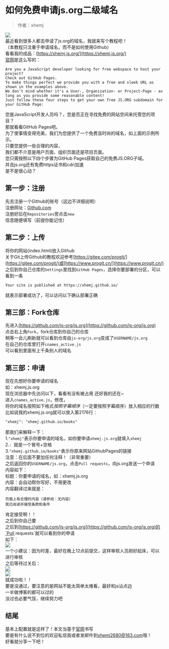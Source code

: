 # 如何免费申请js.org二级域名

> 作者：xhemj

![](https://cdn.jsdelivr.net/gh/xhemj/xhemj.github.io@master/img/js-org/js-org-logo.png)</br>
最近看到很多人都去申请了js.org的域名，我就来写个教程吧！</br>
（本教程只注重于申请域名，而不是如何使用Github）</br>
看看我的成品：[https://xhemj.js.org/](https://xhemj.js.org/)</br>
[官网](https://js.org/)是这么写的：</br>
```text
Are you a JavaScript developer looking for free webspace to host your project?
Check out GitHub Pages. 
To make things perfect we provide you with a free and sleek URL as shown in the examples above.
We don't mind whether it's a User-, Organization- or Project-Page - as long as you provide some reasonable content! 
Just follow these four steps to get your own free JS.ORG subdomain for your GitHub Page:
```
您是JavaScript开发人员吗？，您是否正在寻找免费的网站空间来托管您的项目？</br>
那就看看GitHub Pages吧。</br>
为了使事情变得完美，我们为您提供了一个免费且时尚的域名，如上面的示例所示。</br>
只要您提供一些合理的内容，</br>
我们都不介意是用户页面、组织页面还是项目页面。</br>
您只需按照以下四个步骤为GitHub Pages获取自己的免费JS.ORG子域。</br>
并且js.org还有免费https证书和cdn加速</br>
是不是很心动？</br>
## 第一步：注册
先去注册一个Github的账号（这边不详细说明）</br>
注册网址：[Github.com](https://github.com/)</br>
注册好后在`Repositories`旁点击`new`</br>
信息随便填写（前提你能记住）</br>
## 第二步：上传
将你的网站(index.html)放入Github</br>
关于Git上传Github的教程欢迎参考[https://gitee.com/progit/](https://gitee.com/progit/)或[https://www.progit.cn/](https://www.progit.cn/)</br>
之后到你自己仓库的`Settings`里找到`GitHub Pages`，选择你要部署的分区，可以看到一条</br>
```text
Your site is published at https://xhemj.github.io/
```
就表示部署成功了，可以访问以下确认部署正确</br>
## 第三部：Fork仓库
先进入[https://github.com/js-org/js.org](https://github.com/js-org/js.org)</br>
点击右上角`Fork`，fork仓库到你自己的仓库</br>
稍等一会儿刷新就可以看到仓库由`js-org/js.org`变成了`USERNAME/js.org`</br>
在自己的仓库里打开`cnames_active.js`</br>
可以看到里面有上千条别人的域名</br>
## 第三部：申请
现在先想好你要申请的域名</br>
如：xhemj.js.org</br>
现在浏览器中先访问以下，看看有没有被占用
还好我的还在~</br>
进入`cnames_active.js`，修改，</br>
将你的域名按照如下格式*按照字幕顺序*（一定要按照字幕顺序）放入相应的行数</br>
比如说我的xhemj.js.org就可以放入第2176行：</br>
```html
"xhemj": "xhemj.github.io/books"
```
那我们来解释一下：</br>
1.`"xhemj"`表示你要申请的域名，如你要申请`xhemj.js.org`就填入`xhemj`</br>
2.`: `就是一个冒号+空格</br>
3.`"xhemj.github.io/books"`表示你原来网站GithubPages的链接</br>
注意：在后面不要加任何注释！（非常重要）</br>
之后返回你的`USERNAME/js.org`，点击`Pull requests`，向js.org发送一个申请</br>
内容如下：</br>
标题：你要申请的域名，如：xhemj.js.org</br>
内容：会自动帮你写好，不用更改</br>
内容翻译过来就是：</br>
```text
页面上有合理的内容（请参阅：无内容）
我已阅读并接受条款和条件
```
肯定接受啊！！</br>
之后到你自己要</br>
之后到[https://github.com/js-org/js.org](https://github.com/js-org/js.org)的`Pull requests`就可以看到你的申请</br>
如下：</br>
![](https://cdn.jsdelivr.net/gh/xhemj/xhemj.github.io@master/img/js-org/js-org-pull-open.png)</br>
一个小建议：因为时差，最好在晚上12点前提交，这样审核人员刚好起床，可以进行审核</br>
之后等待过关后：</br>
![](https://cdn.jsdelivr.net/gh/xhemj/xhemj.github.io@master/img/js-org/js-org-pull-merged.png)</br>
![](https://cdn.jsdelivr.net/gh/xhemj/xhemj.github.io@master/img/js-org/js-org-pull-merged-info.png)</br>
就成功啦！！</br>
要是没通过，要注意的是网站不能太简单太难看，最好和js沾点边</br>
一半做博客的都可以过的</br>
没过也必要气馁，继续努力吧</br>
## 结尾
基本上配置就是这样了！本文当基于[官网](https://js.org/)书写</br>
要是有什么说不到位的欢迎私信我或者发邮件到[xhemj2680@163.com](mailto:xhemj2680@163.com)哦！</br>
好看就分享一下吧！</br>
